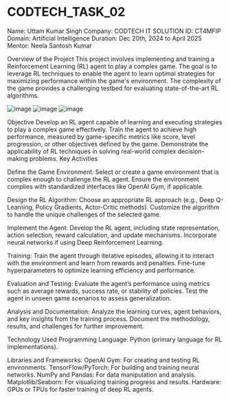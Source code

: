 # CODTECH_TASK_02

Name: Uttam Kumar Singh
Company: CODTECH IT SOLUTION
ID: CT4MFIP
Domain: Artificial Intelligence
Duration: Dec 20th, 2024 to April 2025
Mentor: Neela Santosh Kumar

Overview of the Project
This project involves implementing and training a Reinforcement Learning (RL) agent to play a complex game. The goal is to leverage RL techniques to enable the agent to learn optimal strategies for maximizing performance within the game's environment. The complexity of the game provides a challenging testbed for evaluating state-of-the-art RL algorithms.

![image](https://github.com/user-attachments/assets/bb2f237e-4a44-488a-b9c9-fcb8733baf58)
![image](https://github.com/user-attachments/assets/51f5f969-f10f-4543-a96c-ee783de245ff)
![image](https://github.com/user-attachments/assets/93cb5d70-d2fa-4686-a92e-193918016064)

Objective
Develop an RL agent capable of learning and executing strategies to play a complex game effectively.
Train the agent to achieve high performance, measured by game-specific metrics like score, level progression, or other objectives defined by the game.
Demonstrate the applicability of RL techniques in solving real-world complex decision-making problems.
Key Activities

Define the Game Environment:
Select or create a game environment that is complex enough to challenge the RL agent.
Ensure the environment complies with standardized interfaces like OpenAI Gym, if applicable.

Design the RL Algorithm:
Choose an appropriate RL approach (e.g., Deep Q-Learning, Policy Gradients, Actor-Critic methods).
Customize the algorithm to handle the unique challenges of the selected game.

Implement the Agent:
Develop the RL agent, including state representation, action selection, reward calculation, and update mechanisms.
Incorporate neural networks if using Deep Reinforcement Learning.

Training:
Train the agent through iterative episodes, allowing it to interact with the environment and learn from rewards and penalties.
Fine-tune hyperparameters to optimize learning efficiency and performance.

Evaluation and Testing:
Evaluate the agent’s performance using metrics such as average rewards, success rate, or stability of policies.
Test the agent in unseen game scenarios to assess generalization.

Analysis and Documentation:
Analyze the learning curves, agent behaviors, and key insights from the training process.
Document the methodology, results, and challenges for further improvement.

Technology Used
Programming Language: Python (primary language for RL implementations).

Libraries and Frameworks:
OpenAI Gym: For creating and testing RL environments.
TensorFlow/PyTorch: For building and training neural networks.
NumPy and Pandas: For data manipulation and analysis.
Matplotlib/Seaborn: For visualizing training progress and results.
Hardware: GPUs or TPUs for faster training of deep RL agents.
